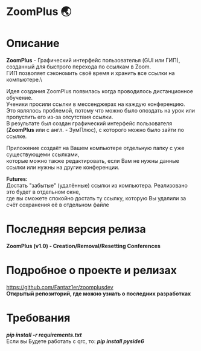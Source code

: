 # ZoomPlus 🌏

# Описание
**ZoomPlus** - Графический интерфейс пользователья (GUI или ГИП),\
созданный для быстрого перехода по ссылкам в Zoom.\
ГИП позволяет сэкономить своё время и хранить все ссылки на компьютере.\

Идея создания ZoomPlus появилась когда проводилось дистанционное обучение.\
Ученики просили ссылки в мессенджерах на каждую конференцию.\
Это являлось проблемой, потому что можно было опоздать на урок или пропустить его из-за отсутствия ссылки.\
В результате был создан графический интерфейс пользователя (**ZoomPlus** или с англ. - ЗумПлюс), с которого можно было зайти по ссылке.

Приложение создаёт на Вашем компьютере отдельную папку с уже существующеми ссылками,\
которые можно также редактировать, если Вам не нужны данные ссылки или нужны на другие конференции.

**Futures:**\
Достать "забытые" (удалённые) ссылки из компьютера. Реализовано это будет в отдельном окне,\
где вы сможете спокойно достать ту ссылку, которую Вы удалили за счёт сохранения её в отдельном файле

# Последняя версия релиза
**ZoomPlus (v1.0) -
Creation/Removal/Resetting Conferences**

# Подробное о проекте и релизах
https://github.com/Fantaz1er/zoomplusdev \
**Открытый репозиторий, где можно узнать о последних разработках**

# Требования
**_pip install -r requirements.txt_**\
Если вы Будете работать с qrc, то: **_pip install pyside6_**
